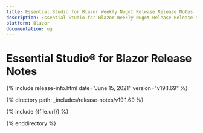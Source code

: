 ```yaml
---
title: Essential Studio for Blazor Weekly Nuget Release Release Notes  
description: Essential Studio for Blazor Weekly Nuget Release Release Notes  
platform: Blazor
documentation: ug
---
```


# Essential Studio&reg; for Blazor  Release Notes  

{% include release-info.html date="June 15, 2021"  version="v19.1.69" %} 

{% directory path: _includes/release-notes/v19.1.69 %}

{% include {{file.url}} %}

{% enddirectory %}

